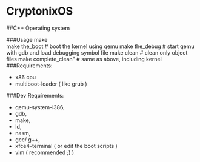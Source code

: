 # CryptonixOS
##C++ Operating system

###Usage
    make  
    make the_boot # boot the kernel using qemu
    make the_debug # start qemu with gdb and load debugging symbol file
    make clean # clean only object files
    make complete_clean" # same as above, including kernel
<br/>
###Requirements:
* x86 cpu
* multiboot-loader ( like grub )

###Dev Requirements:
* qemu-system-i386,
* gdb,
* make,
* ld,
* nasm,
* gcc/ g++,
* xfce4-terminal ( or edit the boot scripts )
* vim ( recommended ;) )
